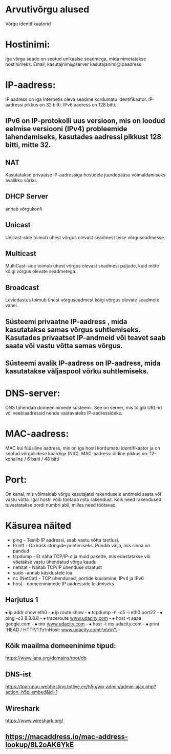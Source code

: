 # Arvutivõrgu alused
Võrgu identifikaatorid

# Hostinimi:
Iga võrgu seade on seotud unikaalse seadmega, mida nimetatakse hostinimeks.
Email, kasutajnimi@server 
kasutajanimi@ipaadress

# IP-aadress:
IP aadress on iga Internetis oleva seadme kordumatu identifikaator. IP-aadressi pikkus on 32 bitti. IPv6 aadress on 128 bitti.

## IPv6 on IP-protokolli uus versioon, mis on loodud eelmise versiooni (IPv4) probleemide lahendamiseks, kasutades aadressi pikkust 128 bitti, mitte 32.

## NAT
Kasutatakse privaatse IP-aadressiga hostidele juurdepääsu võimaldamiseks avalikku võrku.

## DHCP Server
annab võrgukonfi

## Unicast
Unicast-side toimub ühest võrgus olevast seadmest teise võrguseadmesse.

## Multicast
MultiCast-side toimub ühest võrgus olevast seadmest paljude, kuid mitte kõigi võrgus olevate seadmetega.

## Broadcast
Leviedastus toimub ühest võrguseadmest kõigi võrgus olevate seadmete vahel.

## Süsteemi privaatne IP-aadress , mida kasutatakse samas võrgus suhtlemiseks. Kasutades privaatset IP-andmeid või teavet saab saata või vastu võtta samas võrgus. 
## Süsteemi avalik IP-aadress on IP-aadress, mida kasutatakse väljaspool võrku suhtlemiseks.



# DNS-server:
DNS tähendab domeeninimede süsteemi. See on server, mis tõlgib URL-id või veebiaadressid nende vastavateks IP-aadressideks.

# MAC-aadress:
MAC kui füüsiline aadress, mis on iga hosti kordumatu identifikaator ja on seotud võrguliidese kaardiga (NIC). MAC-aadressi üldine pikkus on: 12-kohaline / 6 baiti / 48 bitti

# Port:
On kanal, mis võimaldab võrgu kasutajatel rakendusele andmeid saata või vastu võtta. Igal hostil võib töötada mitu rakendust. Kõik need rakendused tuvastatakse pordi numbri abil, milles need töötavad.

# Käsurea näited
- ping - Testib IP aadressi, saab vastu võtta taotlusi.
- Printf - On käsk stringide printimiseks. Prindib välja, mis sinna on pandud
- tcpdump  - Et näha TCP/IP-d ja muid pakette, mis edastatakse või võetakse vastu ühendatud võrgu kaudu.
- netstat	- Näitab TCP/IP ühenduse staatust
- sudo -annab käsklustele loa
- nc (NetCat) - TCP ühendused, portide kuulamine, IPv4 ja IPv6
- host - domeeninimede IP aadresside leidmiseks

## Harjutus 1
⦁	ip addr show eth0 - 
⦁	ip route show - 
⦁	tcpdump -n -c5 -i eth0 port22 - 
⦁	ping -c3 8.8.8.8 - 
⦁	traceroute www.udacity.com - 
⦁	host -t aaaa google.com - 
⦁	mtr www.udacity.com - 
⦁	host -t mx udacity.com - 
⦁	print 'HEAD / HTTP/1.1\r\nHost: www.udacity.com\r\n\r\n'\ - 


## Kõik maailma domeeninime tipud:
https://www.iana.org/domains/root/db

## DNS-ist
https://tparnpuu.webhosting.tptlive.ee/h5p/wp-admin/admin-ajax.php?action=h5p_embed&id=1

## Wireshark
https://www.wireshark.org/

## https://macaddress.io/mac-address-lookup/8L2oAK6YkE
 

